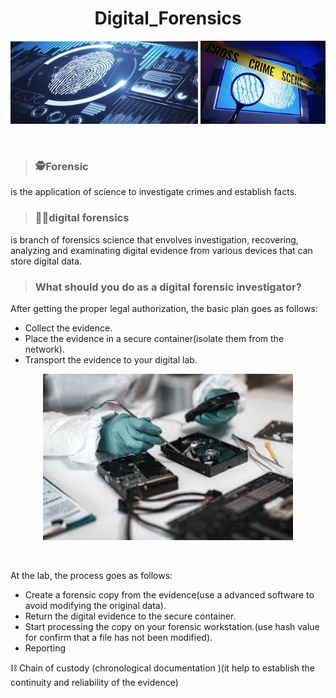 <h1 align="center"> Digital_Forensics </h1>
<p align="center">
  <img src="Images/28425735962.jpg" width="300" hight="200">
  <img src="Images/65628425735962.jpg" width="200" hight="200">
</p></br>

> ### 🕵️Forensic  
 is the application of science to investigate crimes and establish facts.</br>
> ### 👩‍💻digital forensics
 is branch of forensics science  that envolves investigation, recovering, analyzing and examinating digital evidence from various devices that can store digital data.


> ### What should you do as a digital forensic investigator?

After getting the proper legal authorization, the basic plan goes as follows:
- Collect the evidence.
- Place the evidence in a secure container(isolate them from the network).
- Transport the evidence to your digital lab.</br>

<p align="center">
  <img src="Images/54782842573596.jpg" width="400" hight="300">
</p></br>

At the lab, the process goes as follows:
- Create a forensic copy from the evidence(use a advanced software to avoid modifying the original data).
- Return the digital evidence to the secure container.
- Start processing the copy on your forensic workstation.(use hash value for confirm that a file has not been modified).
- Reporting</br>

⛓️ Chain of custody (chronological documentation )(it help to establish the continuity and reliability of the evidence)
